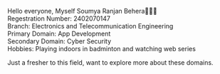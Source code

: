 Hello everyone, Myself Soumya Ranjan Behera👋👋👋
<br>
Regestration Number: 2402070147
<br>
Branch: Electronics and Telecommunication Engineering
<br>
Primary Domain: App Development
<br>
Secondary Domain: Cyber Security
<br>
Hobbies: Playing indoors in badminton and watching web series


Just a fresher to this field, want to explore more about these domains.